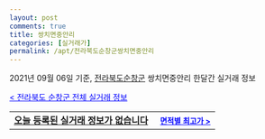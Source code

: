 ```yaml
---
layout: post
comments: true
title: 쌍치면중안리
categories: [실거래가]
permalink: /apt/전라북도순창군쌍치면중안리
---
```


2021년 09월 06일 기준, <a href="/apt/전라북도순창군">전라북도순창군</a> 쌍치면중안리 한달간 실거래 정보

<a style="color: blue;" href="/apt/전라북도순창군">< 전라북도 순창군 전체 실거래 정보</a>
<!---- start ---->
<table>
  <tr>
    <td colspan="4" style="font-weight: bold;"><a href="/apt/전라북도순창군쌍치면중안리{name_without_space}">오늘 등록된 실거래 정보가 없습니다</a> &nbsp;&nbsp;&nbsp; <a style="color: blue; font-size: smaller;" href="/apt/전라북도순창군쌍치면중안리{name_without_space}">면적별 최고가 ></a></td>
  </tr>
    
</table>
<!---- end ---->
    